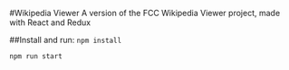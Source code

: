#Wikipedia Viewer
A version of the FCC Wikipedia Viewer project, made with React and Redux

##Install and run:
```npm install```

```npm run start```